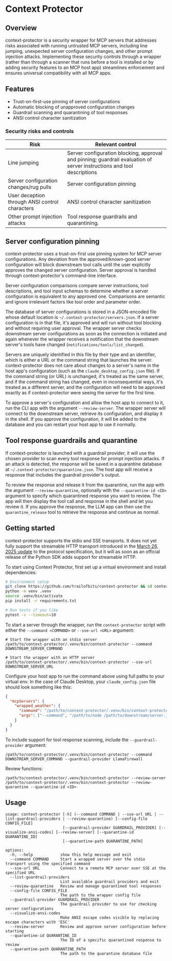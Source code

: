 # Context Protector

## Overview

context-protector is a security wrapper for MCP servers that addresses risks associated with running untrusted MCP servers, including line jumping, unexpected server configuration changes, and other prompt injection attacks. Implementing these security controls through a wrapper (rather than through a scanner that runs before a tool is installed or by adding security features to an MCP host app) streamlines enforcement and ensures universal compatibility with all MCP apps.

## Features

- Trust-on-first-use pinning of server configurations
- Automatic blocking of unapproved configuration changes
- Guardrail scanning and quarantining of tool responses
- ANSI control character sanitization

### Security risks and controls

| Risk    | Relevant control |
| -------- | ------- |
| Line jumping  | Server configuration blocking, approval and pinning; guardrail evaluation of server instructions and tool descriptions    |
| Server configuration changes/rug pulls | Server configuration pinning     |
| User deception through ANSI control characters    | ANSI control character sanitization    |
| Other prompt injection attacks  | Tool response guardrails and quarantining. |



## Server configuration pinning

context-protector uses a trust-on-first use pinning system for MCP server configurations. Any deviation from the approved/known-good server configuration will block downstream tool calls until the user explicitly approves the changed server configuration. Server approval is handled through context-protector's command-line interface.
 
Server configuration comparisons compare server instructions, tool descriptions, and tool input schemas to determine whether a server configuration is equivalent to any approved one. Comparisons are semantic and ignore irrelevant factors like tool order and parameter order.

The database of server configurations is stored in a JSON-encoded file whose default location is `~/.context-protector/servers.json`. If a server configuration is in that file, it's approved and will run without tool blocking and without requiring user approval. The wrapper server checks downstream server configurations as soon as the connection is initiated and again whenever the wrapper receives a notification that the downstream server's tools have changed (`notifications/tools/list_changed`).

Servers are uniquely identified in this file by their type and an identifier, which is either a URL or the command string that launches the server. context-protector does not care about changes to a server's name in the host app's configuration (such as the `claude_desktop_config.json` file). If the command string (or URL) is unchanged, it's treated as the same server, and if the command string has changed, even in inconsequential ways, it's treated as a different server, and the configuration will need to be approved exactly as if context-protector were seeing the server for the first time.

To approve a server's configuration and allow the host app to connect to it, run the CLI app with the argument `--review-server`. The wrapper server will connect to the downstream server, retrieve its configuration, and display it in the shell. If you approve the configuration, it will be added to the database and you can restart your host app to use it normally.

## Tool response guardrails and quarantine

If context-protector is launched with a guardrail provider, it will use the chosen provider to scan every tool response for prompt injection attacks. If an attack is detected, the response will be saved in a quarantine database at `~/.context-protector/quarantine.json`. The host app will receive a response that includes the guardrail provider's output.

To review the response and release it from the quarantine, run the app with the argument `--review-quarantine`, optionally with the `--quarantine-id <ID>` argument to specify which quarantined response you want to review. The app will then display the tool call and response in the shell and let you review it. If you approve the response, the LLM app can then use the `quarantine_release` tool to retrieve the response and continue as normal.

## Getting started

context-protector supports the stdio and SSE transports. It does not yet fully support the streamable HTTP transport introduced in the [March 26, 2025 update](https://modelcontextprotocol.io/specification/2025-03-26/basic/transports#streamable-http) to the protocol specification, but it will as soon as an official release of the Python SDK adds support for streamable HTTP.

To start using Context Protector, first set up a virtual environment and install dependencies:

```bash
# Environment setup
git clone https://github.com/trailofbits/context-protector && cd context-protector
python -m venv .venv
source .venv/bin/activate
pip install -r requirements.txt

# Run tests if you like
pytest -v --timeout=10
```

To start a server through the wrapper, run the `context-protector` script with either the `--command <COMMAND>` or `--sse-url <URL>` argument:

```
# Start the wrapper with an stdio server
/path/to/context-protector/.venv/bin/context-protector --command DOWNSTREAM_SERVER_COMMAND

# Start the wrapper with an HTTP server
/path/to/context-protector/.venv/bin/context-protector --sse-url DOWNSTREAM_SERVER_URL
```

Configure your host app to run the command above using full paths to your virtual env. In the case of Claude Desktop, your `claude_config.json` file should look something like this:

```json
{
  "mcpServers": {
    "wrapped_weather": {
      "command": "/path/to/context-protector/.venv/bin/context-protector",
      "args": ["--command", "/path/to/node /path/to/downstream/server.js"]
    }
  }
}
```

To include support for tool response scanning, include the `--guardrail-provider` argument:

```
/path/to/context-protector/.venv/bin/context-protector --command DOWNSTREAM_SERVER_COMMAND --guardrail-provider LlamaFirewall
```

Review functions:

```
/path/to/context-protector/.venv/bin/context-protector --review-server
/path/to/context-protector/.venv/bin/context-protector --review-quarantine --quarantine-id <ID>
```

## Usage

```
usage: context-protector [-h] (--command COMMAND | --sse-url URL | --list-guardrail-providers | --review-quarantine) [--config-file CONFIG_FILE]
                         [--guardrail-provider GUARDRAIL_PROVIDER] [--visualize-ansi-codes] [--review-server] [--quarantine-id QUARANTINE_ID]
                         [--quarantine-path QUARANTINE_PATH]

options:
  -h, --help            show this help message and exit
  --command COMMAND     Start a wrapped server over the stdio transport using the specified command
  --sse-url URL         Connect to a remote MCP server over SSE at the specified URL
  --list-guardrail-providers
                        List available guardrail providers and exit
  --review-quarantine   Review and manage quarantined tool responses
  --config-file CONFIG_FILE
                        The path to the wrapper config file
  --guardrail-provider GUARDRAIL_PROVIDER
                        The guardrail provider to use for checking server configurations
  --visualize-ansi-codes
                        Make ANSI escape codes visible by replacing escape characters with 'ESC'
  --review-server       Review and approve server configuration before starting
  --quarantine-id QUARANTINE_ID
                        The ID of a specific quarantined response to review
  --quarantine-path QUARANTINE_PATH
                        The path to the quarantine database file
```